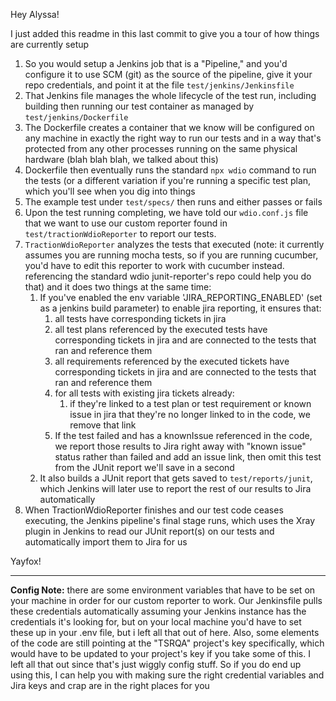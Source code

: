 Hey Alyssa! 

I just added this readme in this last commit to give you a tour of how things are currently setup

1. So you would setup a Jenkins job that is a "Pipeline," and you'd configure it to use SCM (git) as the source of the pipeline, give it your repo credentials, and point it at the file `test/jenkins/Jenkinsfile`
1. That Jenkins file manages the whole lifecycle of the test run, including building then running our test container as managed by `test/jenkins/Dockerfile`
1. The Dockerfile creates a container that we know will be configured on any machine in exactly the right way to run our tests and in a way that's protected from any other processes running on the same physical hardware (blah blah blah, we talked about this)
1. Dockerfile then eventually runs the standard `npx wdio` command to run the tests (or a different variation if you're running a specific test plan, which you'll see when you dig into things
1. The example test under `test/specs/` then runs and either passes or fails
1. Upon the test running completing, we have told our `wdio.conf.js` file that we want to use our custom reporter found in `test/tractionWdioReporter` to report our tests.
1. `TractionWdioReporter` analyzes the tests that executed (note: it currently assumes you are running mocha tests, so if you are running cucumber, you'd have to edit this reporter to work with cucumber instead. referencing the standard wdio junit-reporter's repo could help you do that) and it does two things at the same time:
   1. If you've enabled the env variable 'JIRA_REPORTING_ENABLED' (set as a jenkins build parameter) to enable jira reporting, it ensures that:
      1. all tests have corresponding tickets in jira
      1. all test plans referenced by the executed tests have corresponding tickets in jira and are connected to the tests that ran and reference them
      1. all requirements referenced by the executed tickets have corresponding tickets in jira and are connected to the tests that ran and reference them
      1. for all tests with existing jira tickets already:
         1. if they're linked to a test plan or test requirement or known issue in jira that they're no longer linked to in the code, we remove that link
      1. If the test failed and has a knownIssue referenced in the code, we report those results to Jira right away with "known issue" status rather than failed and add an issue link, then omit this test from the JUnit report we'll save in a second
   1. It also builds a JUnit report that gets saved to `test/reports/junit`, which Jenkins will later use to report the rest of our results to Jira automatically
8. When TractionWdioReporter finishes and our test code ceases executing, the Jenkins pipeline's final stage runs, which uses the Xray plugin in Jenkins to read our JUnit report(s) on our tests and automatically import them to Jira for us

Yayfox!

------

**Config Note:** there are some environment variables that have to be set on your machine in order for our custom reporter to work. Our Jenkinsfile pulls these credentials automatically assuming your Jenkins instance has the credentials it's looking for, but on your local machine you'd have to set these up in your .env file, but i left all that out of here. Also, some elements of the code are still pointing at the "TSRQA" project's key specifically, which would have to be updated to your project's key if you take some of this. I left all that out since that's just wiggly config stuff. So if you do end up using this, I can help you with making sure the right credential variables and Jira keys and crap are in the right places for you
